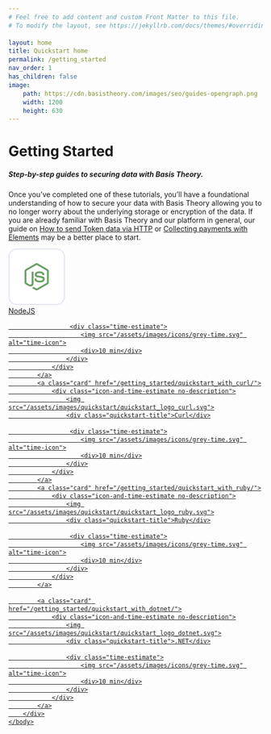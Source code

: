 ```yaml
---
# Feel free to add content and custom Front Matter to this file.
# To modify the layout, see https://jekyllrb.com/docs/themes/#overriding-theme-defaults

layout: home
title: Quickstart home
permalink: /getting_started
nav_order: 1
has_children: false
image:
    path: https://cdn.basistheory.com/images/seo/guides-opengraph.png
    width: 1200
    height: 630
---
```


<html>
    <head>
        <meta charset="utf-8">
        <title>Getting Started with Ruby, Python, .NET, Java, C#, cURL, NodeJS</title>
    </head>
    <body class="quickstart-home-page">
        <div class="header-and-description">
            <h1>Getting Started</h1>
            <h5>Step-by-step guides to securing data with Basis Theory.</h5>
            <p>Once you’ve completed one of these tutorials, you’ll have a foundational understanding of how to secure your data with Basis Theory allowing you to no longer worry about the underlying storage or encryption of the data. If you are already familiar with Basis Theory and our platform in general, our guide on <a href="/guides/use-token-data-in-http-requests/">How to send Token data via HTTP</a> or <a href="/guides/collect-atomic-cards-with-elements/">Collecting payments with Elements</a> may be a better place to start.</p>
        </div>
        <div class="cards">
            <a class="card" href="/getting_started/quickstart_with_nodejs/">
                <div class="icon-and-time-estimate no-description">
                    <img src="/assets/images/quickstart/quickstart_logo_nodejs.svg">
                    <div class="quickstart-title">NodeJS</div>

                     <div class="time-estimate">
                        <img src="/assets/images/icons/grey-time.svg" alt="time-icon">
                        <div>10 min</div>
                    </div>
                </div>
            </a>
            <a class="card" href="/getting_started/quickstart_with_curl/">
                <div class="icon-and-time-estimate no-description">
                    <img src="/assets/images/quickstart/quickstart_logo_curl.svg">
                    <div class="quickstart-title">Curl</div>

                     <div class="time-estimate">
                        <img src="/assets/images/icons/grey-time.svg" alt="time-icon">
                        <div>10 min</div>
                    </div>
                </div>
            </a>
            <a class="card" href="/getting_started/quickstart_with_ruby/">
                <div class="icon-and-time-estimate no-description">
                    <img src="/assets/images/quickstart/quickstart_logo_ruby.svg">
                    <div class="quickstart-title">Ruby</div>

                     <div class="time-estimate">
                        <img src="/assets/images/icons/grey-time.svg" alt="time-icon">
                        <div>10 min</div>
                    </div>
                </div>
            </a>

            <a class="card" href="/getting_started/quickstart_with_dotnet/">
                <div class="icon-and-time-estimate no-description">
                    <img src="/assets/images/quickstart/quickstart_logo_dotnet.svg">
                    <div class="quickstart-title">.NET</div>

                    <div class="time-estimate">
                        <img src="/assets/images/icons/grey-time.svg" alt="time-icon">
                        <div>10 min</div>
                    </div>
                </div>
            </a>
        </div>
    </body>
</html>